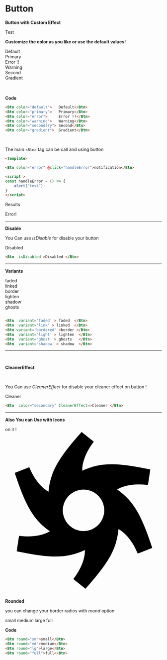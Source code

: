 # Button

<script >

import Btn from '../../../ui/src/components/button/Core.vue'; 
</script>

**Button with Custom Effect**

<div class="  p-6 rounded-lg shadow-inner  flex justify-center items-center ">
    <Btn color="default">Test</Btn>
</div>

**Customize the color as you like or use the default values!**
<Br/>

<div class="grid grid-cols-2 gap-4">
    <div class="  p-4 rounded-lg shadow-inner  flex justify-center items-center">
        <Btn color="default"  cleaner>Default</Btn>
    </div>
    <div class="  p-4 rounded-lg shadow-inner  flex justify-center items-center">
        <Btn color="primary" >Primary</Btn>
    </div>
    <div class="  p-4 rounded-lg shadow-inner  flex justify-center items-center">
        <Btn color="error"> Error !!</Btn>
    </div>
    <div class="  p-4 rounded-lg shadow-inner  flex justify-center items-center">
        <Btn color="warning">Warning</Btn>
    </div>
    <div class="  p-4 rounded-lg shadow-inner  flex justify-center items-center">
        <Btn color="secondary">Second</Btn>
    </div>
    <div class="  p-4 rounded-lg shadow-inner  flex justify-center items-center">
        <Btn color="gradient">Gradient</Btn>
    </div>
</div>
<Br/>
<Br/>




**Code**

```md
<Btn color="default">   Default</Btn>
<Btn color="primary">   Primary</Btn>
<Btn color="error">     Error !!</Btn>
<Btn color="warning">   Warning</Btn>
<Btn color="secondary"> Second</Btn>
<Btn color="gradient">  Gradient</Btn>


```
<br/>



The main `<Btn>` tag can be call and using button

```md
<template>

<Btn color="error" @click="handleError">notification</Btn>

<script >
const handleError = () => {
    alert("test");
}
</script>
```
Results

<div class='  p-4 rounded-lg shadow-inner  flex justify-center items-center'>
  <Btn color="error" @click="handleError"> Error!</Btn>
</div>

<script setup>
const handleError = () => {
  alert("Test notification triggered!");
}
</script>

-----------------
**Disable**

You Can use   *isDisable*  for disable your button
<div class='  p-4 rounded-lg shadow-inner  flex justify-center items-center'>

<Btn  isDisabled>Disabled </Btn>


</div>

```md
<Btn  isDisabled >Disabled </Btn>
```
---



**Variants**

<div class="grid grid-cols-2 gap-4">
    <div class="  p-4 rounded-lg shadow-inner  flex justify-center items-center">
<Btn  variant='faded' > faded  </Btn>
 </div>
    <div class="  p-4 rounded-lg shadow-inner  flex justify-center items-center">
<Btn  variant='link' > linked  </Btn>

</div>
    <div class="  p-4 rounded-lg shadow-inner  flex justify-center items-center">
  <Btn variant='bordered' > border</Btn>


</div>
    <div class="  p-4 rounded-lg shadow-inner  flex justify-center items-center">
<Btn  variant='light' > lighten  </Btn>
 </div>
     <div class="  p-4 rounded-lg shadow-inner  flex justify-center items-center">
     <Btn  variant='shadow' > shadow  </Btn>

</div>
    <div class="  p-4 rounded-lg shadow-inner  flex justify-center items-center">
       <Btn  variant='ghost' > ghosts  </Btn>

 </div>

</div>



```md

<Btn  variant='faded' > faded  </Btn>
<Btn  variant='link' > linked  </Btn> 
<Btn variant='bordered' >border </Btn>
<Btn  variant='light' > lighten  </Btn>
<Btn  variant='ghost' > ghosts   </Btn>
<Btn  variant='shadow' > shadow  </Btn>

```


-----------------
<br/>

**CleanerEffect**

<br/>

You Can use   *CleanerEffect*  for disable your cleaner effect on button !
<div class='  p-4 rounded-lg shadow-inner  flex justify-center items-center'>

<Btn  color="secondary" CleanerEffect>Cleaner </Btn>


</div>

```md
<Btn  color="secondary" CleanerEffect=>Cleaner </Btn>

```
---





**Also You can Use with Icons**
<div class='  p-4 rounded-lg shadow-inner   justify-center items-center flex flex-row'>
    <Btn color="secondary" class="rounded-xl">
        <span>on it !</span>
        <div class="scale-75">
        <svg class="animate-spin" role="img" viewBox="0 0 24 24" xmlns="http://www.w3.org/2000/svg">
            <path d="M11.71 0C8.24 3.9 6.92 6 6.64 9.14c-.01-.01-.03-.01-.04-.02-1.28-.73-2.3-2.22-2.91-3.73l-2.23.87c1.64 4.95 2.81 7.13 5.39 8.94-.02.01-.03.02-.05.03-1.27.74-3.07.89-4.68.66l-.36 2.37c5.11 1.06 7.59 1.15 10.46-.19v.06c0 1.47-.77 3.09-1.78 4.38L12.3 24c3.46-3.89 4.78-5.99 5.06-9.13.02.01.03.01.05.02 1.27.73 2.29 2.21 2.9 3.73l2.23-.87c-1.64-4.95-2.8-7.14-5.39-8.95.02-.01.03-.02.05-.03 1.27-.74 3.07-.88 4.68-.65l.36-2.38c-5.1-1.06-7.58-1.14-10.44.19v-.06c0-1.47.77-3.09 1.78-4.38L11.71 0zm.19 8.82a3.181 3.181 0 0 1 3.28 3.07 3.181 3.181 0 0 1-3.07 3.28 3.181 3.181 0 0 1-3.28-3.07 3.181 3.181 0 0 1 3.07-3.28z"/>
</svg>
</div>
</Btn>
</div>

<br/>

**Rounded** 
<br/>

 you can change your border radios  with *round* option
<div class='  p-4 rounded-lg shadow-inner   justify-center items-center flex flex-row'>

<Btn round="sm" variant="bordered">small</Btn>
<Btn round="md" variant="bordered">medium</Btn>
<Btn round="lg" variant="bordered">large</Btn>
<Btn round="full" variant="bordered">full</Btn>



</div>


**Code**

```md
<Btn round="sm">small</Btn>
<Btn round="md">medium</Btn>
<Btn round="lg">large</Btn>
<Btn round="full">full</Btn>

```
<br/>
